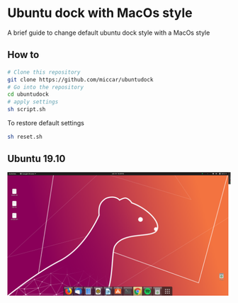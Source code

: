 # Ubuntu dock with MacOs style
A brief guide to change default ubuntu dock style with a MacOs style

## How to
```bash
# Clone this repository
git clone https://github.com/miccar/ubuntudock
# Go into the repository
cd ubuntudock
# apply settings 
sh script.sh
```
To restore default settings 

```bash
sh reset.sh
```

## Ubuntu 19.10

 ![alt text](https://github.com/miccar/ubuntudock/blob/master/image.png)
